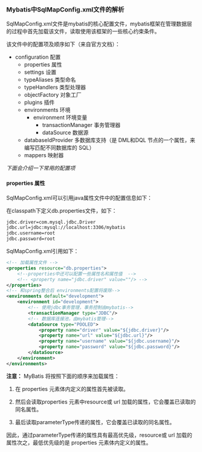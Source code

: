 ### Mybatis中SqlMapConfig.xml文件的解析

SqlMapConfig.xml文件是mybatis的核心配置文件，mybatis框架在管理数据层的过程中首先加载该文件，读取使用该框架的一些核心约束条件。

该文件中的配置项及顺序如下（来自官方文档）：

- configuration 配置
  - properties 属性
  - settings 设置
  - typeAliases 类型命名
  - typeHandlers 类型处理器
  - objectFactory 对象工厂
  - plugins 插件
  - environments 环境
    - environment 环境变量
      - transactionManager 事务管理器
      - dataSource 数据源
  - databaseIdProvider 多数据库支持（是 DML和DQL 节点的一个属性，来编写匹配不同数据库的 SQL）
  - mappers 映射器



_下面会介绍一下常用的配置项_

#### properties 属性

SqlMapConfig.xml可以引用java属性文件中的配置信息如下：

在classpath下定义db.properties文件，如下：

```xml
jdbc.driver=com.mysql.jdbc.Driver
jdbc.url=jdbc:mysql://localhost:3306/mybatis
jdbc.username=root
jdbc.password=root
```

SqlMapConfig.xml引用如下：

```xml
<!-- 加载属性文件 -->
<properties resource="db.properties">
    <!--properties中还可以配置一些属性名和属性值  -->
    <!-- <property name="jdbc.driver" value=""/> -->
</properties>
<!-- 和spring整合后 environments配置将废除-->
<environments default="development">
    <environment id="development">
        <!-- 使用jdbc事务管理，事务控制由mybatis-->
        <transactionManager type="JDBC"/>
        <!-- 数据库连接池，由mybatis管理-->
        <dataSource type="POOLED">
            <property name="driver" value="${jdbc.driver}"/>
            <property name="url" value="${jdbc.url}"/>
            <property name="username" value="${jdbc.username}"/>
            <property name="password" value="${jdbc.password}"/>
        </dataSource>
    </environment>
</environments>
```



__注意：__ MyBatis 将按照下面的顺序来加载属性：

1. 在 properties 元素体内定义的属性首先被读取。 

2. 然后会读取properties 元素中resource或 url 加载的属性，它会覆盖已读取的同名属性。 

3. 最后读取parameterType传递的属性，它会覆盖已读取的同名属性。

 

因此，通过parameterType传递的属性具有最高优先级，resource或 url 加载的属性次之，最低优先级的是 properties 元素体内定义的属性。

